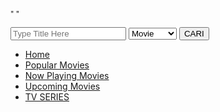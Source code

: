 <!DOCTYPE html>
<html lang="en">
  <head>
    <meta charset="utf-8">
    <meta name="viewport" content="width=device-width, initial-scale=1">
    <title>
      <?php echo $title ?> - 
      <?php echo $sitename ?> | 
      <?php echo $tagline ?>
    </title>
    <link href="css/style.css" rel="stylesheet">
  </head>
  <body>
    <h1>
      <?php echo $sitename ?>
    </h1>
    <p>
      <small>"
        <?php echo $tagline ?>"
      </small>
    </p>
    <form action="search.php" method="get">
      <input type="text" name="search" placeholder="Type Title Here" required>
      <select name="channel" required>
        <option value="movie" selected="selected">Movie
        </option>
        <option value="tv">TV Show
        </option>
      </select>
      <button type="submit">CARI
      </button>
    </form>
    <ul>
      <li>
        <a href="index.php">Home
        </a>
      </li>
      <li>
        <a href="popular.php">Popular Movies
        </a>
      </li>
      <li>
        <a href="now-playing.php">Now Playing Movies
        </a>
      </li>
      <li>
        <a href="upcoming.php">Upcoming Movies
        </a>
      </li>
      <li>
        <a href="tv-series.php">TV SERIES
        </a>
      </li>
    </ul>
